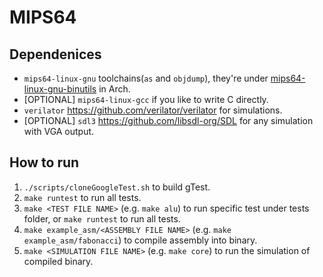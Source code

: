 # MIPS64
## Dependenices
- `mips64-linux-gnu` toolchains(`as` and `objdump`), they're under [mips64-linux-gnu-binutils](https://aur.archlinux.org/packages/mips64-linux-gnu-binutils) in Arch.
- \[OPTIONAL\] `mips64-linux-gcc` if you like to write C directly.
- `verilator` <https://github.com/verilator/verilator> for simulations.
- \[OPTIONAL\] `sdl3` <https://github.com/libsdl-org/SDL> for any simulation with VGA output.

## How to run
1. `./scripts/cloneGoogleTest.sh` to build gTest.
2. `make runtest` to run all tests.
3. `make <TEST FILE NAME>` (e.g. `make alu`) to run specific test under tests folder, or `make runtest` to run all tests.
4. `make example_asm/<ASSEMBLY FILE NAME>` (e.g. `make example_asm/fabonacci`) to compile assembly into binary.
5. `make <SIMULATION FILE NAME>` (e.g. `make core`) to run the simulation of compiled binary.

